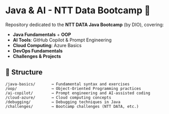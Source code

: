 # Java & AI - NTT Data Bootcamp 🚀  

Repository dedicated to the **NTT DATA Java Bootcamp** (by DIO), covering:  
- **Java Fundamentals** + **OOP**  
- **AI Tools**: GitHub Copilot & Prompt Engineering  
- **Cloud Computing**: Azure Basics  
- **DevOps Fundamentals**  
- **Challenges & Projects**

## 📂 Structure  
```plaintext
/java-basics/       → Fundamental syntax and exercises  
/oop/               → Object-Oriented Programming practices  
/ai-copilot/        → Prompt engineering and AI-assisted coding  
/cloud-azure/       → Cloud computing concepts  
/debugging/         → Debugging techniques in Java  
/challenges/        → Bootcamp challenges (NTT DATA, etc.)
